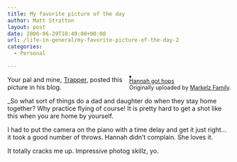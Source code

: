 ```yaml
---
title: My favorite picture of the day
author: Matt Stratton
layout: post
date: 2006-06-29T10:49:00+00:00
url: /life-in-general/my-favorite-picture-of-the-day-2
categories:
  - Personal

---
```

<div style="float:right;margin-left:10px;margin-bottom:10px;">
  <a href="http://www.flickr.com/photos/tjmweb/177723827/" title="photo sharing"><img src="http://static.flickr.com/74/177723827_8a465ddece_m.jpg" alt="" style="border:solid 2px #000000;" /></a> <br /> <span style="font-size:.9em;margin-top:0;"> <a href="http://www.flickr.com/photos/tjmweb/177723827/">Hannah got hops</a> <br /> Originally uploaded by <a href="http://www.flickr.com/people/tjmweb/">Markelz Family</a>. </span>
</div>

Your pal and mine, [Trapper][1], posted this picture in his blog.

_So what sort of things do a dad and daughter do when they stay home together? Why practice flying of course! It is pretty hard to get a shot like this when you are home by yourself.</p> 

I had to put the camera on the piano with a time delay and get it just right&#8230; it took a good number of throws. Hannah didn&#8217;t complain. She loves it.</i>

It totally cracks me up. Impressive photog skillz, yo.

 [1]: http://www.trappermarkelz.com